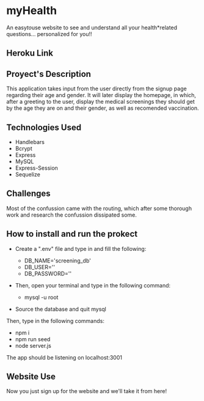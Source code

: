 # myHealth

An easy*to*use website to see and understand all your health*related questions... personalized for you!!

## Heroku Link

## Proyect's Description

This application takes input from the user directly from the signup page regarding their age and gender. It will later display the homepage, in which, after a greeting to the user, display the medical screenings they should get by the age they are on and their gender, as well as recomended vaccination. 

## Technologies Used

* Handlebars
* Bcrypt
* Express
* MySQL
* Express-Session
* Sequelize

## Challenges

Most of the confussion came with the routing, which after some thorough work and research the confussion dissipated some. 

## How to install and run the prokect

* Create a ".env" file and type in and fill the following:
    * DB_NAME='screening_db'
    * DB_USER=''
    * DB_PASSWORD=''

* Then, open your terminal and type in the following command: 
    * mysql -u root

 * Source the database and quit mysql

Then, type in the following commands:

* npm i
* npm run seed
* node server.js

The app should be listening on localhost:3001

## Website Use

Now you just sign up for the website and we'll take it from here!